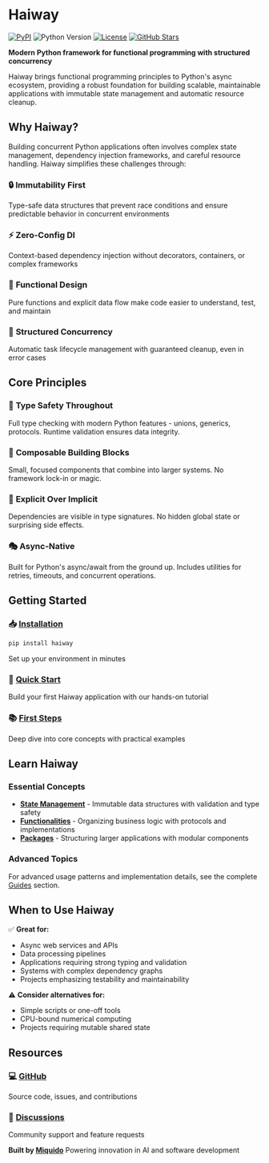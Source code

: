 # Haiway

[![PyPI](https://img.shields.io/pypi/v/haiway)](https://pypi.org/project/haiway/)
![Python Version](https://img.shields.io/badge/Python-3.12+-blue)
[![License](https://img.shields.io/github/license/miquido/haiway)](https://github.com/miquido/haiway/blob/main/LICENSE)
[![GitHub Stars](https://img.shields.io/github/stars/miquido/haiway?style=social)](https://github.com/miquido/haiway)

**Modern Python framework for functional programming with structured concurrency**

Haiway brings functional programming principles to Python's async ecosystem, providing a robust foundation for building scalable, maintainable applications with immutable state management and automatic resource cleanup.

## Why Haiway?

Building concurrent Python applications often involves complex state management, dependency injection frameworks, and careful resource handling. Haiway simplifies these challenges through:

### 🔒 **Immutability First**
Type-safe data structures that prevent race conditions and ensure predictable behavior in concurrent environments

### ⚡ **Zero-Config DI**
Context-based dependency injection without decorators, containers, or complex frameworks

### 🎯 **Functional Design**
Pure functions and explicit data flow make code easier to understand, test, and maintain

### 🔄 **Structured Concurrency**
Automatic task lifecycle management with guaranteed cleanup, even in error cases

## Core Principles

### 🎯 **Type Safety Throughout**
Full type checking with modern Python features - unions, generics, protocols. Runtime validation ensures data integrity.

### 🧩 **Composable Building Blocks**
Small, focused components that combine into larger systems. No framework lock-in or magic.

### 🔄 **Explicit Over Implicit**
Dependencies are visible in type signatures. No hidden global state or surprising side effects.

### 🎭 **Async-Native**
Built for Python's async/await from the ground up. Includes utilities for retries, timeouts, and concurrent operations.

## Getting Started

### 📥 [Installation](getting-started/installation.md)
```bash
pip install haiway
```
Set up your environment in minutes

### 🚀 [Quick Start](getting-started/quickstart.md)
Build your first Haiway application with our hands-on tutorial

### 📚 [First Steps](getting-started/first-steps.md)
Deep dive into core concepts with practical examples

## Learn Haiway

### Essential Concepts

- **[State Management](guides/state.md)** - Immutable data structures with validation and type safety
- **[Functionalities](guides/functionalities.md)** - Organizing business logic with protocols and implementations
- **[Packages](guides/packages.md)** - Structuring larger applications with modular components

### Advanced Topics

For advanced usage patterns and implementation details, see the complete [Guides](guides/index.md) section.

## When to Use Haiway

✅ **Great for:**
- Async web services and APIs
- Data processing pipelines
- Applications requiring strong typing and validation
- Systems with complex dependency graphs
- Projects emphasizing testability and maintainability

⚠️ **Consider alternatives for:**
- Simple scripts or one-off tools
- CPU-bound numerical computing
- Projects requiring mutable shared state

## Resources


### 💻 [GitHub](https://github.com/miquido/haiway)
Source code, issues, and contributions

### 💬 [Discussions](https://github.com/miquido/haiway/discussions)
Community support and feature requests

**Built by [Miquido](https://miquido.com)**
Powering innovation in AI and software development
